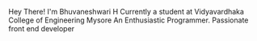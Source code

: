Hey There! I'm Bhuvaneshwari H 
Currently a student at Vidyavardhaka College of Engineering Mysore
An Enthusiastic Programmer. Passionate front end developer 

